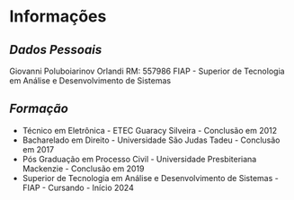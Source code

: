 # Informações

## _Dados Pessoais_

Giovanni Poluboiarinov Orlandi
RM: 557986
FIAP - Superior de Tecnologia em Análise e Desenvolvimento de Sistemas

## _Formação_

- Técnico em Eletrônica - ETEC Guaracy Silveira - Conclusão em 2012
- Bacharelado em Direito - Universidade São Judas Tadeu - Conclusão em 2017
- Pós Graduação em Processo Civil - Universidade Presbiteriana Mackenzie - Conclusão em 2019
- Superior de Tecnologia em Análise e Desenvolvimento de Sistemas - FIAP - Cursando - Início 2024
